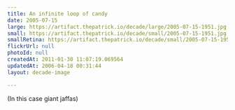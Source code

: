 ```yaml
---
title: An infinite loop of candy
date: 2005-07-15
large: https://artifact.thepatrick.io/decade/large/2005-07-15-1951.jpg
small: https://artifact.thepatrick.io/decade/small/2005-07-15-1951.jpg
smallRetina: https://artifact.thepatrick.io/decade/small/2005-07-15-1951@2x.jpg
flickrUrl: null
photoId: null
createdAt: 2011-01-30 11:07:19.069564
updatedAt: 2006-04-18 00:31:44
layout: decade-image

---
```

(In this case giant jaffas)
